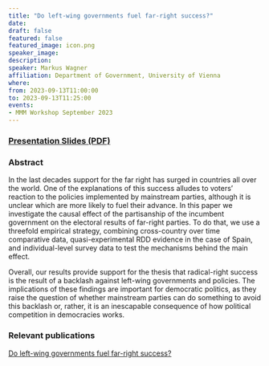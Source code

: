 ```yaml
---
title: "Do left-wing governments fuel far-right success?"
date:
draft: false
featured: false
featured_image: icon.png
speaker_image:
description:
speaker: Markus Wagner
affiliation: Department of Government, University of Vienna
where:
from: 2023-09-13T11:00:00
to: 2023-09-13T11:25:00
events:
- MMM Workshop September 2023
---
```


### [Presentation Slides (PDF)](Presentation_Wagner_MMM.pdf)


### Abstract


In the last decades support for the far right has surged in countries all over the world. One of the explanations of this success alludes to voters’ reaction to the policies implemented by mainstream parties, although it is unclear which are more likely to fuel their advance. In this paper we investigate the causal effect of the partisanship of the incumbent government on the electoral results of far-right parties. To do that, we use a threefold empirical strategy, combining cross-country over time comparative data, quasi-experimental RDD evidence in the case of Spain, and individual-level survey data to test the mechanisms behind the main effect. 

Overall, our results provide support for the thesis that radical-right success is the result of a backlash against left-wing governments and policies. The implications of these findings are important for democratic politics, as they raise the question of whether mainstream parties can do something to avoid this backlash or, rather, it is an inescapable consequence of how political competition in democracies works.

### Relevant publications 

[Do left-wing governments fuel far-right success?](Wagner.pdf)
